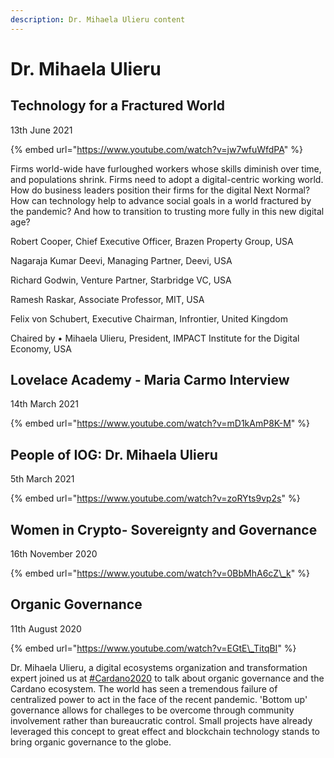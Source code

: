 ```yaml
---
description: Dr. Mihaela Ulieru content
---
```


# Dr. Mihaela Ulieru

## Technology for a Fractured World

13th June 2021

{% embed url="https://www.youtube.com/watch?v=jw7wfuWfdPA" %}

Firms world-wide have furloughed workers whose skills diminish over time, and populations shrink. Firms need to adopt a digital-centric working world. How do business leaders position their firms for the digital Next Normal? How can technology help to advance social goals in a world fractured by the pandemic? And how to transition to trusting more fully in this new digital age? 

Robert Cooper, Chief Executive Officer, Brazen Property Group, USA

Nagaraja Kumar Deevi, Managing Partner, Deevi, USA 

Richard Godwin, Venture Partner, Starbridge VC, USA

Ramesh Raskar, Associate Professor, MIT, USA

Felix von Schubert, Executive Chairman, Infrontier, United Kingdom 

Chaired by • Mihaela Ulieru, President, IMPACT Institute for the Digital Economy, USA

## Lovelace Academy - Maria Carmo Interview

14th March 2021

{% embed url="https://www.youtube.com/watch?v=mD1kAmP8K-M" %}



## People of IOG: Dr. Mihaela Ulieru

5th March 2021

{% embed url="https://www.youtube.com/watch?v=zoRYts9vp2s" %}

## Women in Crypto- Sovereignty and Governance

16th November 2020

{% embed url="https://www.youtube.com/watch?v=0BbMhA6cZ\_k" %}

## Organic Governance

11th August 2020

{% embed url="https://www.youtube.com/watch?v=EGtE\_TitqBI" %}

 Dr. Mihaela Ulieru, a digital ecosystems organization and transformation expert joined us at [\#Cardano2020](https://www.youtube.com/hashtag/cardano2020) to talk about organic governance and the Cardano ecosystem. The world has seen a tremendous failure of centralized power to act in the face of the recent pandemic. 'Bottom up' governance allows for challeges to be overcome through community involvement rather than bureaucratic control. Small projects have already leveraged this concept to great effect and blockchain technology stands to bring organic governance to the globe.


